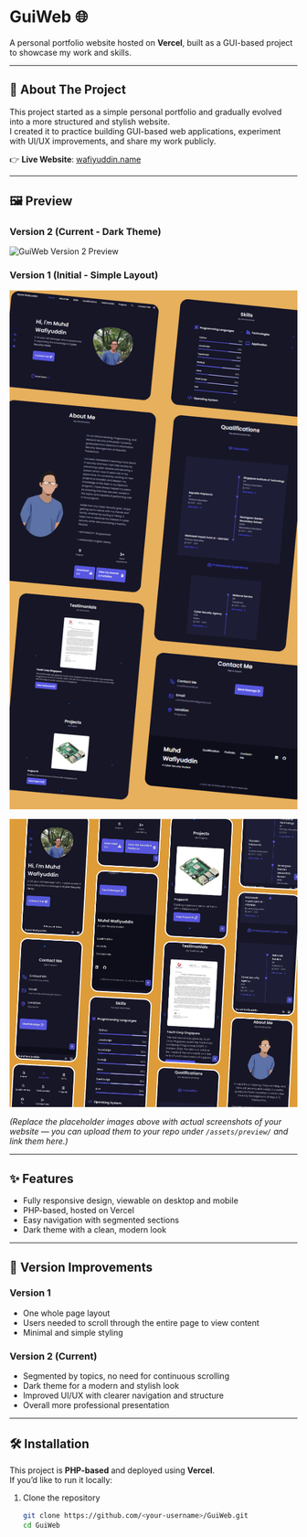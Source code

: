 <a name="readme-top"></a>

# GuiWeb 🌐  

A personal portfolio website hosted on **Vercel**, built as a GUI-based project to showcase my work and skills.  

---

## 🚀 About The Project  

This project started as a simple personal portfolio and gradually evolved into a more structured and stylish website.  
I created it to practice building GUI-based web applications, experiment with UI/UX improvements, and share my work publicly.  

👉 **Live Website**: [wafiyuddin.name](https://wafiyuddin.name)  

---

## 🖼️ Preview  

### Version 2 (Current - Dark Theme)  
![GuiWeb Version 2 Preview](https://via.placeholder.com/1000x500.png?text=Website+Preview+-+Version+2)  

### Version 1 (Initial - Simple Layout)  
![GuiWeb Version 1 Preview (Desktop)](https://github.com/WarriorWiras/GuiWeb/blob/main/Version%201/Website-Demo-Images/Desktop_Dark_Mode.png)  

![GuiWeb Version 1 Preview (Mobile)](https://github.com/WarriorWiras/GuiWeb/blob/main/Version%201/Website-Demo-Images/Mobile_Dark_Mode.png) 

*(Replace the placeholder images above with actual screenshots of your website — you can upload them to your repo under `/assets/preview/` and link them here.)*  

---

## ✨ Features  

- Fully responsive design, viewable on desktop and mobile  
- PHP-based, hosted on Vercel  
- Easy navigation with segmented sections  
- Dark theme with a clean, modern look  

---

## 🔄 Version Improvements  

### Version 1  
- One whole page layout  
- Users needed to scroll through the entire page to view content  
- Minimal and simple styling  

### Version 2 (Current)  
- Segmented by topics, no need for continuous scrolling  
- Dark theme for a modern and stylish look  
- Improved UI/UX with clearer navigation and structure  
- Overall more professional presentation  

---

## 🛠️ Installation  

This project is **PHP-based** and deployed using **Vercel**.  
If you’d like to run it locally:  

1. Clone the repository  
   ```bash
   git clone https://github.com/<your-username>/GuiWeb.git
   cd GuiWeb
